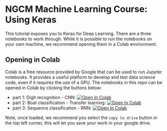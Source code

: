 # NGCM Machine Learning Course: Using Keras 

This tutorial exposes you to Keras for Deep Learning. There are a three notebooks to work through. While it is possible to run the notebooks on your own machine, we recommend opening them in a Colab environment.

## Opening in Colab

Colab is a free resource provided by Google that can be used to run Jupyter notebooks. It provides a useful platform to develop and test data science code, even if it requires the use of a GPU. The notebooks in this repo can be opened in Colab by clicking the buttons below:

- part 1: Digit recognition - CNN: [![Open In Colab](https://colab.research.google.com/assets/colab-badge.svg)](https://colab.research.google.com/github/jonhare/NGCM_MachineLearningCourse/blob/master/tutorials/Keras/part1/part1-tutorial.ipynb)
- part 2: Boat classification - Transfer learning: [![Open In Colab](https://colab.research.google.com/assets/colab-badge.svg)](https://colab.research.google.com/github/jonhare/NGCM_MachineLearningCourse/blob/master/tutorials/Keras/part2/part2_tutorial.ipynb)
- part 3: Sequence classification - RNN: [![Open In Colab](https://colab.research.google.com/assets/colab-badge.svg)](https://colab.research.google.com/github/jonhare/NGCM_MachineLearningCourse/blob/master/tutorials/Keras/part3/part3_tutorial.ipynb)

Note, once loaded, we recommend you select the `copy to drive` button in the top left corner, this will let you save your work in your google drive.
